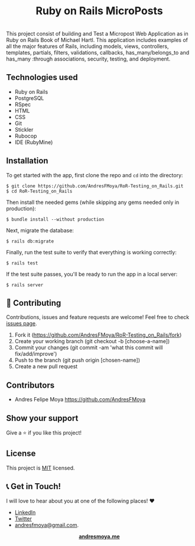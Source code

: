 <p>
  <h1 align="center">Ruby on Rails MicroPosts</h1>
</p>
<br>
This project consist of building and Test a Micropost Web Application as in Ruby on Rails Book of Michael Hartl.  This application includes examples of all the major features of Rails, including models, views, controllers, templates, partials, filters, validations, callbacks, has_many/belongs_to and has_many :through associations, security, testing, and deployment.

## Technologies used

- Ruby on Rails
- PostgreSQL
- RSpec
- HTML
- CSS
- Git
- Stickler
- Rubocop
- IDE (RubyMine)

## Installation
  
  To get started with the app, first clone the repo and `cd` into the directory:
  
  ```
  $ git clone https://github.com/AndresFMoya/RoR-Testing_on_Rails.git
  $ cd RoR-Testing_on_Rails
  ```
  
  Then install the needed gems (while skipping any gems needed only in production):
  
  ```
  $ bundle install --without production
  ```
  
  Next, migrate the database:
  
  ```
  $ rails db:migrate
  ```
  
  Finally, run the test suite to verify that everything is working correctly:
  
  ```
  $ rails test
  ```
  
  If the test suite passes, you'll be ready to run the app in a local server:
  
  ```
  $ rails server
  ```


## 🤝 Contributing

Contributions, issues and feature requests are welcome! Feel free to check [issues page](https://github.com/AndresFMoya/HTML_and_CSS3-Basic_Page_Structure/issues).

1. Fork it (https://github.com/AndresFMoya/RoR-Testing_on_Rails/fork)
2. Create your working branch (git checkout -b [choose-a-name])
3. Commit your changes (git commit -am 'what this commit will fix/add/improve')
4. Push to the branch (git push origin [chosen-name])
5. Create a new pull request


## Contributors

- Andres Felipe Moya https://github.com/AndresFMoya

## Show your support

Give a ⭐️ if you like this project!


## License

This project is [MIT](https://github.com/AndresFMoya/RoR-Testing_on_Rails/blob/develop/LICENSE) licensed.


## 📞 Get in Touch!
I will love to hear about you at one of the following places! :heart:

- [LinkedIn](https://www.linkedin.com/in/andres-f-moya/)
- [Twitter](https://www.twitter.com/andmedev/) 
- <andresfmoya@gmail.com>.

<p align="center">
  <strong>
    <a href="https://andresmoya.me">andresmoya.me</a>
</strong>
</p>
